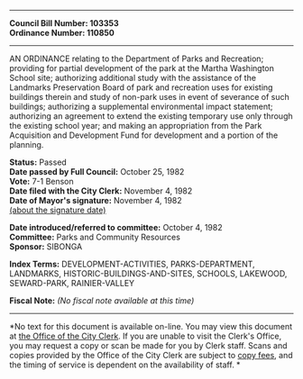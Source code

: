 * * * * *  
  
**Council Bill Number: [](#h0)[](#h2)103353**   
**Ordinance Number: 110850**  
  
* * * * *  
  
AN ORDINANCE relating to the Department of Parks and Recreation; providing for partial development of the park at the Martha Washington School site; authorizing additional study with the assistance of the Landmarks Preservation Board of park and recreation uses for existing buildings therein and study of non-park uses in event of severance of such buildings; authorizing a supplemental environmental impact statement; authorizing an agreement to extend the existing temporary use only through the existing school year; and making an appropriation from the Park Acquisition and Development Fund for development and a portion of the planning.  
  
**Status:** Passed   
**Date passed by Full Council:** October 25, 1982   
**Vote:** 7-1 Benson   
**Date filed with the City Clerk:** November 4, 1982   
**Date of Mayor's signature:** November 4, 1982   
[(about the signature date)](/~public/approvaldate.htm)   
  
  
**Date introduced/referred to committee:** October 4, 1982   
**Committee:** Parks and Community Resources   
**Sponsor:** SIBONGA   
  
**Index Terms:** DEVELOPMENT-ACTIVITIES, PARKS-DEPARTMENT, LANDMARKS, HISTORIC-BUILDINGS-AND-SITES, SCHOOLS, LAKEWOOD, SEWARD-PARK, RAINIER-VALLEY  
  
**Fiscal Note:** *(No fiscal note available at this time)*  
  
* * * * *  
  
*No text for this document is available on-line. You may view this document at [the Office of the City Clerk](http://www.seattle.gov/leg/clerk/contactUs.htm). If you are unable to visit the Clerk's Office, you may request a copy or scan be made for you by Clerk staff. Scans and copies provided by the Office of the City Clerk are subject to [copy fees](http://clerk.seattle.gov/~public/clerkfees.htm), and the timing of service is dependent on the availability of staff. *  
  
  
